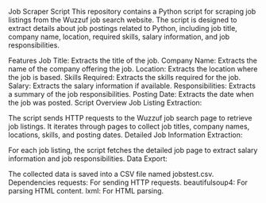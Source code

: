 Job Scraper Script
This repository contains a Python script for scraping job listings from the Wuzzuf job search website. The script is designed to extract details about job postings related to Python, including job title, company name, location, required skills, salary information, and job responsibilities.

Features
Job Title: Extracts the title of the job.
Company Name: Extracts the name of the company offering the job.
Location: Extracts the location where the job is based.
Skills Required: Extracts the skills required for the job.
Salary: Extracts the salary information if available.
Responsibilities: Extracts a summary of the job responsibilities.
Posting Date: Extracts the date when the job was posted.
Script Overview
Job Listing Extraction:

The script sends HTTP requests to the Wuzzuf job search page to retrieve job listings.
It iterates through pages to collect job titles, company names, locations, skills, and posting dates.
Detailed Job Information Extraction:

For each job listing, the script fetches the detailed job page to extract salary information and job responsibilities.
Data Export:

The collected data is saved into a CSV file named jobstest.csv.
Dependencies
requests: For sending HTTP requests.
beautifulsoup4: For parsing HTML content.
lxml: For HTML parsing.

